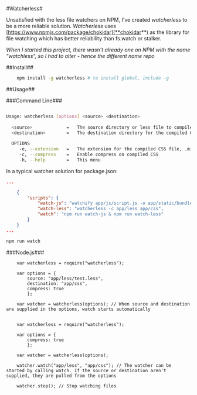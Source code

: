 #Watcherless#

Unsatisfied with the less file watchers on NPM, I've created *watcherless* to be a more reliable solution. 
*Watcherless* uses [https://www.npmjs.com/package/chokidar](**chokidar**) as the library for file watching which has better
reliability than fs.watch or stalker.

*When I started this project, there wasn't already one on NPM with the name "watchless", so I had to alter - hence the different name repo*

##Install##

```BASH
    npm install -g watcherless # to install global, include -g
```

##Usage##

###Command Line###

```BASH

Usage: watcherless [options] <source> <destination>
 
  <source>             =   The source directory or less file to compile
  <destination>        =   The destination directory for the compiled CSS
 
  OPTIONS
     -e, --extension   =   The extension for the compiled CSS file, .min is prefixed if compression is enabled
     -c, --compress    =   Enable compress on compiled CSS
     -h, --help        =   This menu

```

In a typical watcher solution for package.json:

```JSON
...

    {
        "scripts": {
            "watch-js": "watchify app/js/script.js -o app/static/bundle.min.js",
            "watch-less": "watcherless -c app/less app/css",
            "watch": "npm run watch-js & npm run watch-less"
        }
    }
...

```

```BASH
npm run watch
```

###Node.js###

```JS
    var watcherless = require("watcherless");
    
    var options = {
        source: "app/less/test.less",
        destination: "app/css",
        compress: true
        };
    
    var watcher = watcherless(options); // When source and destination are supplied in the options, watch starts automatically
    
```

```JS
    var watcherless = require("watcherless");
    
    var options = {
        compress: true
        };
        
    var watcher = watcherless(options);
    
    watcher.watch("app/less", "app/css"); // The watcher can be started by calling watch. If the source or destination aren't supplied, they are pulled from the options
    
    watcher.stop(); // Stop watching files
```
